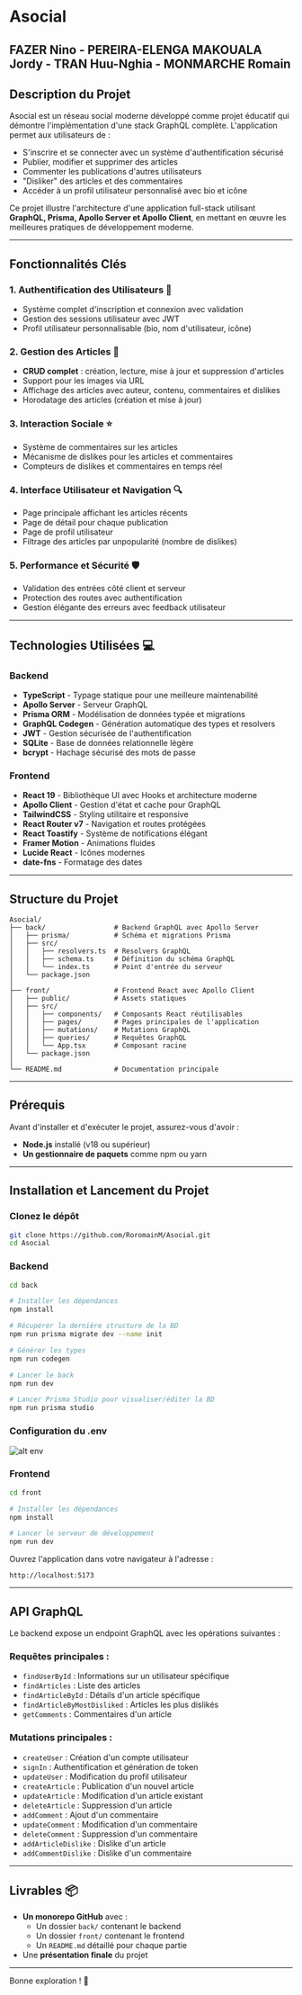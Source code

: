 # Asocial

## FAZER Nino - PEREIRA-ELENGA MAKOUALA Jordy - TRAN Huu-Nghia - MONMARCHE Romain

## Description du Projet

Asocial est un réseau social moderne développé comme projet éducatif qui démontre l'implémentation d'une stack GraphQL complète. L'application permet aux utilisateurs de :

- S'inscrire et se connecter avec un système d'authentification sécurisé
- Publier, modifier et supprimer des articles
- Commenter les publications d'autres utilisateurs
- "Disliker" des articles et des commentaires
- Accéder à un profil utilisateur personnalisé avec bio et icône

Ce projet illustre l'architecture d'une application full-stack utilisant **GraphQL, Prisma, Apollo Server et Apollo Client**, en mettant en œuvre les meilleures pratiques de développement moderne.

---

## Fonctionnalités Clés

### 1. Authentification des Utilisateurs :closed_lock_with_key:

- Système complet d'inscription et connexion avec validation
- Gestion des sessions utilisateur avec JWT
- Profil utilisateur personnalisable (bio, nom d'utilisateur, icône)

### 2. Gestion des Articles :pencil:

- **CRUD complet** : création, lecture, mise à jour et suppression d'articles
- Support pour les images via URL
- Affichage des articles avec auteur, contenu, commentaires et dislikes
- Horodatage des articles (création et mise à jour)

### 3. Interaction Sociale :star:

- Système de commentaires sur les articles
- Mécanisme de dislikes pour les articles et commentaires
- Compteurs de dislikes et commentaires en temps réel

### 4. Interface Utilisateur et Navigation :mag:

- Page principale affichant les articles récents
- Page de détail pour chaque publication
- Page de profil utilisateur
- Filtrage des articles par unpopularité (nombre de dislikes)

### 5. Performance et Sécurité :shield:

- Validation des entrées côté client et serveur
- Protection des routes avec authentification
- Gestion élégante des erreurs avec feedback utilisateur

---

## Technologies Utilisées :computer:

### Backend

- **TypeScript** - Typage statique pour une meilleure maintenabilité
- **Apollo Server** - Serveur GraphQL
- **Prisma ORM** - Modélisation de données typée et migrations
- **GraphQL Codegen** - Génération automatique des types et resolvers
- **JWT** - Gestion sécurisée de l'authentification
- **SQLite** - Base de données relationnelle légère
- **bcrypt** - Hachage sécurisé des mots de passe

### Frontend

- **React 19** - Bibliothèque UI avec Hooks et architecture moderne
- **Apollo Client** - Gestion d'état et cache pour GraphQL
- **TailwindCSS** - Styling utilitaire et responsive
- **React Router v7** - Navigation et routes protégées
- **React Toastify** - Système de notifications élégant
- **Framer Motion** - Animations fluides
- **Lucide React** - Icônes modernes
- **date-fns** - Formatage des dates

---

## Structure du Projet

```
Asocial/
├── back/                 # Backend GraphQL avec Apollo Server
│   ├── prisma/           # Schéma et migrations Prisma
│   ├── src/
│   │   ├── resolvers.ts  # Resolvers GraphQL
│   │   ├── schema.ts     # Définition du schéma GraphQL
│   │   └── index.ts      # Point d'entrée du serveur
│   └── package.json
│
├── front/                # Frontend React avec Apollo Client
│   ├── public/           # Assets statiques
│   ├── src/
│   │   ├── components/   # Composants React réutilisables
│   │   ├── pages/        # Pages principales de l'application
│   │   ├── mutations/    # Mutations GraphQL
│   │   ├── queries/      # Requêtes GraphQL
│   │   └── App.tsx       # Composant racine
│   └── package.json
│
└── README.md             # Documentation principale
```

---

## Prérequis

Avant d'installer et d'exécuter le projet, assurez-vous d'avoir :

- **Node.js** installé (v18 ou supérieur)
- **Un gestionnaire de paquets** comme npm ou yarn

---

## Installation et Lancement du Projet

### Clonez le dépôt

```sh
git clone https://github.com/RoromainM/Asocial.git
cd Asocial
```

### Backend

```sh
cd back

# Installer les dépendances
npm install

# Récupérer la dernière structure de la BD
npm run prisma migrate dev --name init

# Générer les types
npm run codegen

# Lancer le back
npm run dev

# Lancer Prisma Studio pour visualiser/éditer la BD
npm run prisma studio
```

### Configuration du .env

![alt env](image.png)

### Frontend

```sh
cd front

# Installer les dépendances
npm install

# Lancer le serveur de développement
npm run dev
```

Ouvrez l'application dans votre navigateur à l'adresse :

```
http://localhost:5173
```

---

## API GraphQL

Le backend expose un endpoint GraphQL avec les opérations suivantes :

### Requêtes principales :

- `findUserById` : Informations sur un utilisateur spécifique
- `findArticles` : Liste des articles
- `findArticleById` : Détails d'un article spécifique
- `findArticleByMostDisliked` : Articles les plus dislikés
- `getComments` : Commentaires d'un article

### Mutations principales :

- `createUser` : Création d'un compte utilisateur
- `signIn` : Authentification et génération de token
- `updateUser` : Modification du profil utilisateur
- `createArticle` : Publication d'un nouvel article
- `updateArticle` : Modification d'un article existant
- `deleteArticle` : Suppression d'un article
- `addComment` : Ajout d'un commentaire
- `updateComment` : Modification d'un commentaire
- `deleteComment` : Suppression d'un commentaire
- `addArticleDislike` : Dislike d'un article
- `addCommentDislike` : Dislike d'un commentaire

---

## Livrables :package:

- **Un monorepo GitHub** avec :
  - Un dossier `back/` contenant le backend
  - Un dossier `front/` contenant le frontend
  - Un `README.md` détaillé pour chaque partie
- Une **présentation finale** du projet

---

Bonne exploration ! :rocket:
